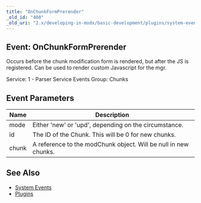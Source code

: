 ```yaml
---
title: "OnChunkFormPrerender"
_old_id: "408"
_old_uri: "2.x/developing-in-modx/basic-development/plugins/system-events/onchunkformprerender"
---
```


## Event: OnChunkFormPrerender

Occurs before the chunk modification form is rendered, but after the JS is registered. Can be used to render custom Javascript for the mgr.

Service: 1 - Parser Service Events 
Group: Chunks

## Event Parameters

| Name  | Description                                                     |
| ----- | --------------------------------------------------------------- |
| mode  | Either 'new' or 'upd', depending on the circumstance.           |
| id    | The ID of the Chunk. This will be 0 for new chunks.             |
| chunk | A reference to the modChunk object. Will be null in new chunks. |

## See Also

- [System Events](extending-modx/plugins/system-events "System Events")
- [Plugins](extending-modx/plugins "Plugins")